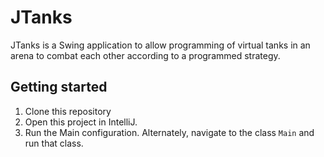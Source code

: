 # JTanks
JTanks is a Swing application to allow programming of virtual tanks in an arena to combat each other according to a programmed strategy.

## Getting started
 1. Clone this repository
 1. Open this project in IntelliJ.
 1. Run the Main configuration. Alternately, navigate to the class `Main` and run that class.
 
 
